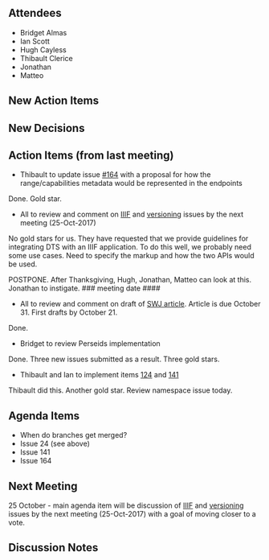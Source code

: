 ## Attendees

* Bridget Almas
* Ian Scott
* Hugh Cayless
* Thibault Clerice
* Jonathan
* Matteo

## New Action Items 

## New Decisions

## Action Items (from last meeting)

* Thibault to update issue [#164](https://github.com/distributed-text-services/specifications/issues/164) with a proposal for 
how the range/capabilities metadata would be represented in the endpoints

Done.  Gold star.

* All to review and comment on [IIIF](https://github.com/distributed-text-services/specifications/issues/162) and [versioning](https://github.com/distributed-text-services/specifications/issues/161) 
issues by the next meeting (25-Oct-2017)

No gold stars for us. They have requested that we provide guidelines for integrating DTS with an IIIF application.  To do this well, we probably need some use cases.  Need to specify the markup and how the two APIs would be used.

POSTPONE.  After Thanksgiving, Hugh, Jonathan, Matteo can look at this. Jonathan to instigate. ### meeting date ####

* All to review and comment on draft of [SWJ article](https://docs.google.com/document/d/1aQfREQtbLzfs6Hkya2QWnAfjOdpkClli3FuvSR4hxQY/edit). Article is due October 31. First drafts by October 21.

Done.

* Bridget to review Perseids implementation

Done.  Three new issues submitted as a result.  Three gold stars.

* Thibault and Ian to implement items [124](https://github.com/distributed-text-services/specifications/issues/124) and [141](https://github.com/distributed-text-services/specifications/issues/141)

Thibault did this.  Another gold star.  Review namespace issue today.

## Agenda Items

* When do branches get merged?
* Issue 24 (see above)
* Issue 141
* Issue 164

## Next Meeting

25 October - main agenda item will be discussion of  [IIIF](https://github.com/distributed-text-services/specifications/issues/162) and [versioning](https://github.com/distributed-text-services/specifications/issues/161) 
issues by the next meeting (25-Oct-2017) with a goal of moving closer to a vote.

## Discussion Notes
